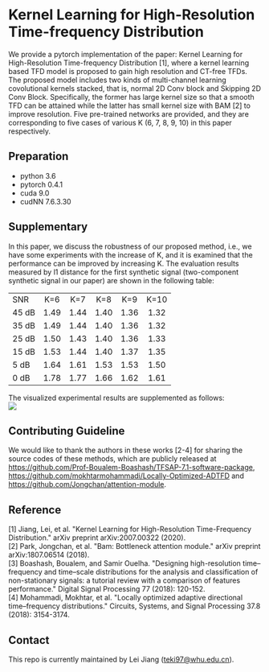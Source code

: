 # Kernel Learning for High-Resolution Time-frequency Distribution
We provide a pytorch implementation of the paper: Kernel Learning for High-Resolution Time-frequency Distribution [1], where a kernel learning based TFD model is proposed to gain high resolution and CT-free TFDs. The proposed model includes two kinds of multi-channel learning covolutional kernels stacked, that is, normal 2D Conv block and Skipping 2D Conv Block. Specifically, the former has large kernel size so that a smooth TFD can be attained while the latter has small kernel size with BAM [2] to improve resolution. Five pre-trained networks are provided, and they are corresponding to five cases of various K (6, 7, 8, 9, 10) in this paper respectively.

## Preparation
- python 3.6
- pytorch 0.4.1
- cuda 9.0
- cudNN 7.6.3.30

## Supplementary
In this paper, we discuss the robustness of our proposed method, i.e., we have some experiments with the increase of K, and it is examined that the performance can be improved by increasing K. 
The evaluation results measured by l1 distance for the first synthetic signal (two-component synthetic signal in our paper) are shown in the following table: 
<table>
<tr>
  <td align="left">SNR</td>
  <td align="center">K=6</td>
  <td align="center">K=7</td>
  <td align="center">K=8</td>
  <td align="center">K=9</td>
  <td align="center">K=10</td>
</tr>
<tr>
   <td align="left">45 dB</td>
  <td align="center">1.49</td>
  <td align="center">1.44</td>
  <td align="center">1.40</td>
  <td align="center">1.36</td>
  <td align="center">1.32</td>
</tr>
<tr>
  <td align="left">35 dB</td>
  <td align="center">1.49</td>
  <td align="center">1.44</td>
  <td align="center">1.40</td>
  <td align="center">1.36</td>
  <td align="center">1.32</td>
</tr>
<tr>
  <td align="left">25 dB</td>
  <td align="center">1.50</td>
  <td align="center">1.43</td>
  <td align="center">1.40</td>
  <td align="center">1.36</td>
  <td align="center">1.33</td>
</tr>
<tr>
  <td align="left">15 dB</td>
  <td align="center">1.53</td>
  <td align="center">1.44</td>
  <td align="center">1.40</td>
  <td align="center">1.37</td>
  <td align="center">1.35</td>
</tr>
<tr>
  <td align="left">5 dB</td>
  <td align="center">1.64</td>
  <td align="center">1.61</td>
  <td align="center">1.53</td>
  <td align="center">1.53</td>
  <td align="center">1.50</td>
</tr>
<tr>
  <td align="left">0 dB</td>
  <td align="center">1.78</td>
  <td align="center">1.77</td>
  <td align="center">1.66</td>
  <td align="center">1.62</td>
  <td align="center">1.61</td>
</tr>
</table>

The visualized experimental results are supplemented as follows:  
![](https://github.com/teki97/Kernel_learning_distribution/blob/master/supplemet.png)

## Contributing Guideline
We would like to thank the authors in these works [2-4] for sharing the source codes of these methods, which are publicly released at https://github.com/Prof-Boualem-Boashash/TFSAP-7.1-software-package, https://github.com/mokhtarmohammadi/Locally-Optimized-ADTFD and https://github.com/Jongchan/attention-module.
## Reference
[1] Jiang, Lei, et al. "Kernel Learning for High-Resolution Time-Frequency Distribution." arXiv preprint arXiv:2007.00322 (2020).  
[2] Park, Jongchan, et al. "Bam: Bottleneck attention module." arXiv preprint arXiv:1807.06514 (2018).  
[3] Boashash, Boualem, and Samir Ouelha. "Designing high-resolution time–frequency and time–scale distributions for the analysis and classification of non-stationary signals: a tutorial review with a comparison of features performance." Digital Signal Processing 77 (2018): 120-152.  
[4] Mohammadi, Mokhtar, et al. "Locally optimized adaptive directional time–frequency distributions." Circuits, Systems, and Signal Processing 37.8 (2018): 3154-3174.  
## Contact
This repo is currently maintained by Lei Jiang (teki97@whu.edu.cn).
